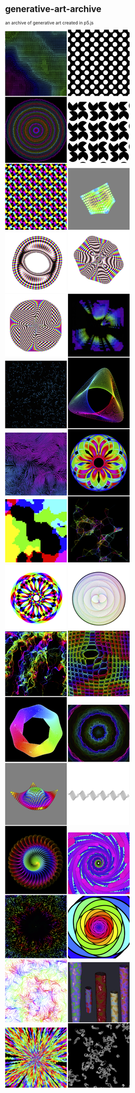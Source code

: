 # generative-art-archive
an archive of generative art created in p5.js


<img src="ascii_wave/thumbnail.PNG" alt="ascii_wave" style="width:200px;"/>
<img src="balls_n_boxes/thumbnail.PNG" alt="balls_n_boxes" style="width:200px;"/>
<img src="bloom/thumbnail.PNG" alt="bloom" style="width:200px;"/>
<img src="circle_illusion/thumbnail.PNG" alt="circle_illusion" style="width:200px;"/>
<img src="colored_boxes/thumbnail.PNG" alt="colored_boxes" style="width:200px;"/>
<img src="cubic/thumbnail.PNG" alt="cubic" style="width:200px;"/>
<img src="exclusion_blob_1/thumbnail.PNG" alt="exclusion_blob_1" style="width:200px;"/>
<img src="exclusion_blob_2/thumbnail.PNG" alt="exclusion_blob_2" style="width:200px;"/>
<img src="exclusion_blob_3/thumbnail.PNG" alt="exclusion_blob_3" style="width:200px;"/>
<img src="falling_grid/thumbnail.PNG" alt="falling_grid" style="width:200px;"/>
<img src="fireflies/thumbnail.PNG" alt="fireflies" style="width:200px;"/>
<img src="gem/thumbnail.PNG" alt="gem" style="width:200px;"/>
<img src="lerped_perlin_fields/thumbnail.PNG" alt="lerped_perlin_fields" style="width:200px;"/>
<img src="mandala/thumbnail.PNG" alt="mandala" style="width:200px;"/>
<img src="perlin_blobs/thumbnail.PNG" alt="perlin_blobs" style="width:200px;"/>
<img src="perlin_pen/thumbnail.PNG" alt="perlin_pen" style="width:200px;"/>
<img src="plaid_flower/thumbnail.PNG" alt="plaid_flower" style="width:200px;"/>
<img src="rainbow_ball/thumbnail.PNG" alt="rainbow_ball" style="width:200px;"/>
<img src="rainbow_drip/thumbnail.PNG" alt="rainbow_drip" style="width:200px;"/>
<img src="rainbow_grid/thumbnail.PNG" alt="rainbow_grid" style="width:200px;"/>
<img src="rainbow_solid/thumbnail.PNG" alt="rainbow_solid" style="width:200px;"/>
<img src="rainbow_visuals/thumbnail.PNG" alt="rainbow_visuals" style="width:200px;"/>
<img src="rainbow_wave/thumbnail.PNG" alt="rainbow_wave" style="width:200px;"/>
<img src="sin_waves/thumbnail.PNG" alt="sin_waves" style="width:200px;"/>
<img src="spiral/thumbnail.PNG" alt="spiral" style="width:200px;"/>
<img src="spiral_pulse/thumbnail.PNG" alt="spiral_pulse" style="width:200px;"/>
<img src="supernova/thumbnail.PNG" alt="supernova" style="width:200px;"/>
<img src="tiny_spiral/thumbnail.PNG" alt="tiny_spiral" style="width:200px;"/>
<img src="tye_dye/thumbnail.PNG" alt="tye_dye" style="width:200px;"/>
<img src="wacky_tubes/thumbnail.PNG" alt="wacky_tubes" style="width:200px;"/>
<img src="wiggles/thumbnail.PNG" alt="wiggles" style="width:200px;"/>
<img src="worm_pen/thumbnail.PNG" alt="worm_pen" style="width:200px;"/>